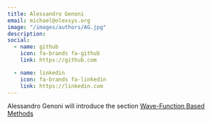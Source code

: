 ```yaml
---
title: Alessandro Genoni
email: michael@olexsys.org
image: "/images/authors/AG.jpg"
description: 
social:
  - name: github
    icon: fa-brands fa-github
    link: https://github.com

  - name: linkedin
    icon: fa-brands fa-linkedin
    link: https://linkedin.com
---
```


Alessandro Genoni will introduce the section [Wave-Function Based Methods ](/topics/07_wave-function-based-methods)
